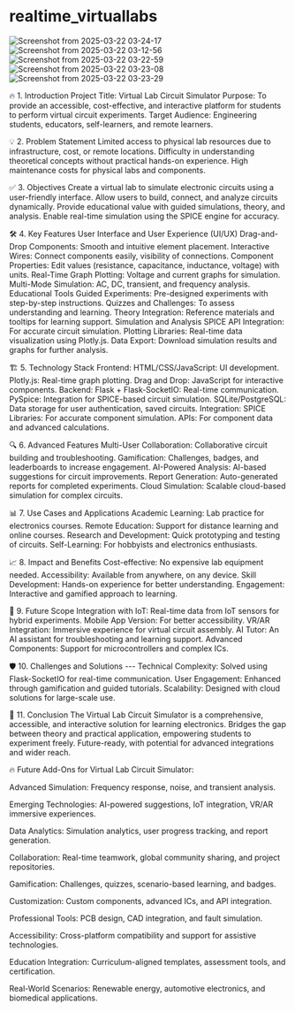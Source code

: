 # realtime_virtuallabs
![Screenshot from 2025-03-22 03-24-17](https://github.com/user-attachments/assets/455b8264-7e6f-4a21-a01f-087efa9e17fa)
![Screenshot from 2025-03-22 03-12-56](https://github.com/user-attachments/assets/5e579f57-534f-4654-968c-2a5dc352fd03)
![Screenshot from 2025-03-22 03-22-59](https://github.com/user-attachments/assets/069d40a9-ecbd-4624-a9dd-80a6702f59eb)
![Screenshot from 2025-03-22 03-23-08](https://github.com/user-attachments/assets/aa05ab42-b9e2-425c-98f7-a47135bc36c0)
![Screenshot from 2025-03-22 03-23-29](https://github.com/user-attachments/assets/a6193011-3f19-432c-972f-53d68a268514)



🔥 1. Introduction
Project Title: Virtual Lab Circuit Simulator
Purpose: To provide an accessible, cost-effective, and interactive platform for students to perform virtual circuit experiments.
Target Audience: Engineering students, educators, self-learners, and remote learners.

💡 2. Problem Statement
Limited access to physical lab resources due to infrastructure, cost, or remote locations.
Difficulty in understanding theoretical concepts without practical hands-on experience.
High maintenance costs for physical labs and components.

✅ 3. Objectives
Create a virtual lab to simulate electronic circuits using a user-friendly interface.
Allow users to build, connect, and analyze circuits dynamically.
Provide educational value with guided simulations, theory, and analysis.
Enable real-time simulation using the SPICE engine for accuracy.

🛠️ 4. Key Features
User Interface and User Experience (UI/UX)
Drag-and-Drop Components: Smooth and intuitive element placement.
Interactive Wires: Connect components easily, visibility of connections.
Component Properties: Edit values (resistance, capacitance, inductance, voltage) with units.
Real-Time Graph Plotting: Voltage and current graphs for simulation.
Multi-Mode Simulation: AC, DC, transient, and frequency analysis.
Educational Tools
Guided Experiments: Pre-designed experiments with step-by-step instructions.
Quizzes and Challenges: To assess understanding and learning.
Theory Integration: Reference materials and tooltips for learning support.
Simulation and Analysis
SPICE API Integration: For accurate circuit simulation.
Plotting Libraries: Real-time data visualization using Plotly.js.
Data Export: Download simulation results and graphs for further analysis.

🏗️ 5. Technology Stack
Frontend:
HTML/CSS/JavaScript: UI development.
Plotly.js: Real-time graph plotting.
Drag and Drop: JavaScript for interactive components.
Backend:
Flask + Flask-SocketIO: Real-time communication.
PySpice: Integration for SPICE-based circuit simulation.
SQLite/PostgreSQL: Data storage for user authentication, saved circuits.
Integration:
SPICE Libraries: For accurate component simulation.
APIs: For component data and advanced calculations.

🔍 6. Advanced Features
Multi-User Collaboration: Collaborative circuit building and troubleshooting.
Gamification: Challenges, badges, and leaderboards to increase engagement.
AI-Powered Analysis: AI-based suggestions for circuit improvements.
Report Generation: Auto-generated reports for completed experiments.
Cloud Simulation: Scalable cloud-based simulation for complex circuits.

📊 7. Use Cases and Applications
Academic Learning: Lab practice for electronics courses.
Remote Education: Support for distance learning and online courses.
Research and Development: Quick prototyping and testing of circuits.
Self-Learning: For hobbyists and electronics enthusiasts.

📈 8. Impact and Benefits
Cost-effective: No expensive lab equipment needed.
Accessibility: Available from anywhere, on any device.
Skill Development: Hands-on experience for better understanding.
Engagement: Interactive and gamified approach to learning.

🚀 9. Future Scope
Integration with IoT: Real-time data from IoT sensors for hybrid experiments.
Mobile App Version: For better accessibility.
VR/AR Integration: Immersive experience for virtual circuit assembly.
AI Tutor: An AI assistant for troubleshooting and learning support.
Advanced Components: Support for microcontrollers and complex ICs.

🛡️ 10. Challenges and Solutions ---
Technical Complexity: Solved using Flask-SocketIO for real-time communication.
User Engagement: Enhanced through gamification and guided tutorials.
Scalability: Designed with cloud solutions for large-scale use.

🎯 11. Conclusion
The Virtual Lab Circuit Simulator is a comprehensive, accessible, and interactive solution for learning electronics.
Bridges the gap between theory and practical application, empowering students to experiment freely.
Future-ready, with potential for advanced integrations and wider reach.





🔥 Future Add-Ons for Virtual Lab Circuit Simulator:

Advanced Simulation: Frequency response, noise, and transient analysis.

Emerging Technologies: AI-powered suggestions, IoT integration, VR/AR immersive experiences.

Data Analytics: Simulation analytics, user progress tracking, and report generation.

Collaboration: Real-time teamwork, global community sharing, and project repositories.

Gamification: Challenges, quizzes, scenario-based learning, and badges.

Customization: Custom components, advanced ICs, and API integration.

Professional Tools: PCB design, CAD integration, and fault simulation.

Accessibility: Cross-platform compatibility and support for assistive technologies.

Education Integration: Curriculum-aligned templates, assessment tools, and certification.

Real-World Scenarios: Renewable energy, automotive electronics, and biomedical applications.




